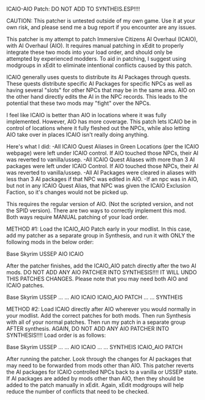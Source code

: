 ICAIO-AIO Patch: DO NOT ADD TO SYNTHEIS.ESP!!!!

CAUTION: This patcher is untested outside of my own game. Use it at your own risk, and please send me a bug report if you encounter are any issues.

This patcher is my attempt to patch Immersive Citizens AI Overhaul (ICAIO), with AI Overhaul (AIO). It requires manual patching in xEdit to properly integrate these two mods into your load order, and should only be attempted by experienced modders. To aid in patching, I suggest using modgroups in xEdit to eliminate intentional conflicts caused by this patch.

ICAIO generally uses quests to distribute its AI Packages through quests. These quests distribute specific AI Packages for specific NPCs as well as having several "slots" for other NPCs that may be in the same area. AIO on the other hand directly edits the AI in the NPC records. This leads to the potential that these two mods may "fight" over the NPCs.

I feel like ICAIO is better than AIO in locations where it was fully implemented. However, AIO has more coverage. This patch lets ICAIO be in control of locations where it fully fleshed out the NPCs, while also letting AIO take over in places ICAIO isn't really doing anything.

Here's what I did:
-All ICAIO Quest Aliases in Green Locations (per the ICAIO webpage) were left under ICAIO control. If AIO touched those NPCs, their AI was reverted to vanilla/ussep.
-All ICAIO Quest Aliases with more than 3 AI packages were left under ICAIO Control. If AIO touched those NPCs, their AI was reverted to vanilla/ussep.
-All AI Packages were cleared in aliases with less than 3 AI packages if that NPC was edited in AIO.
-If an npc was in AIO, but not in any ICAIO Quest Alias, that NPC was given the ICAIO Exclusion Faction, so it's changes would not be picked up.

This requires the regular version of AIO. (Not the scripted version, and not the SPID version). There are two ways to correctly implement this mod. Both ways require MANUAL patching of your load order.

METHOD #1: Load the ICAIO_AIO Patch early in your modlist. In this case, add my patcher as a separate group in Synthesis, and run it with ONLY the following mods in the below order:

Base Skyrim
USSEP
AIO
ICAIO

After the patcher finishes, add the ICAIO_AIO patch directly after the two AI mods. DO NOT ADD ANY AIO PATCHER INTO SYNTHESIS!!!! IT WILL UNDO THIS PATCHES CHANGES. Please note that you may need both AIO and ICAIO patches.

Base Skyrim
USSEP
...
...
AIO
ICAIO
ICAIO_AIO PATCH
...
...
SYNTHEIS

METHOD #2: Load ICAIO directly after AIO wherever you would normally in your modlist. Add the correct patches for both mods. Then run Synthesis with all of your normal patches. Then run my patch in a separate group AFTER synthesis. AGAIN, DO NOT ADD ANY AIO PATCHER INTO SYNTHESIS!!!! Load order is as follows:

Base Skyrim
USSEP
...
...
AIO
ICAIO
...
...
SYNTHEIS
ICAIO_AIO PATCH

After running the patcher. Look through the changes for AI packages that may need to be forwarded from mods other than AIO. This patcher reverts the AI packages for ICAIO controlled NPCs back to a vanilla or USSEP state. If AI packages are added by mods other than AIO, then they should be added to the patch manually in xEdit. Again, xEdit modgroups will help reduce the number of conflicts that need to be checked.
